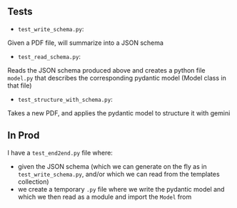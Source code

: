 

## Tests

- `test_write_schema.py`:

Given a PDF file, will summarize into a JSON schema

- `test_read_schema.py`:

Reads the JSON schema produced above and creates a python file `model.py` that describes the corresponding pydantic model (Model class in that file)

- `test_structure_with_schema.py`:

Takes a new PDF, and applies the pydantic model to structure it with gemini

## In Prod

I have a `test_end2end.py` file where:

- given the JSON schema (which we can generate on the fly as in `test_write_schema.py`, and/or which we can read from the templates collection)
- we create a temporary `.py` file where we write the pydantic model and which we then read as a module and import the `Model` from

